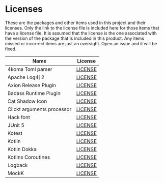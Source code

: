 # Licenses

These are the packages and other items used in this project and their licenses. Only the
link to the license file is included here for those items that hava a license file. It is
assumed that the license is the one associated with the version of the package that is
included in this product. Any items missed or incorrect items are just an oversight. Open
an issue and it will be fixed.

| Name                       | License                                                                         |
|----------------------------|---------------------------------------------------------------------------------|
| 4koma Toml parser          | [LICENSE](https://github.com/valderman/4koma/blob/main/LICENSE)                 |
| Apache Log4j 2             | [LICENSE](https://logging.apache.org/log4j/2.x/license.html)                    |
| Axion Release Plugin       | [LICENSE](https://github.com/allegro/axion-release-plugin/blob/main/LICENSE)    |
| Badass Runtime Plugin      | [LICENSE](https://github.com/beryx/badass-runtime-plugin/blob/master/LICENSE)   |
| Cat Shadow Icon            | [LICENSE](https://iconarchive.com/icons/iconka/cat-shadows/license.txt)         |
| Clickt arguments processor | [LICENSE](https://github.com/ajalt/clikt/blob/master/LICENSE.txt)               |
| Hack font                  | [LICENSE](https://github.com/source-foundry/Hack/blob/master/LICENSE.md)        |
| JUnit 5                    | [LICENSE](https://github.com/junit-team/junit5/blob/main/LICENSE.md)            |
| Kotest                     | [LICENSE](https://github.com/kotest/kotest/blob/master/LICENSE)                 |
| Kotlin                     | [LICENSE](https://github.com/JetBrains/kotlin/blob/master/license/LICENSE.txt)  |
| Kotlin Dokka               | [LICENSE](https://github.com/Kotlin/dokka/blob/master/LICENSE)                  |
| Kotlinx Coroutines         | [LICENSE](https://github.com/Kotlin/kotlinx.coroutines/blob/master/LICENSE.txt) |
| Logback                    | [LICENSE](https://logback.qos.ch/license.html)                                  |
| MockK                      | [LICENSE](https://github.com/mockk/mockk/blob/master/LICENSE)                   |

